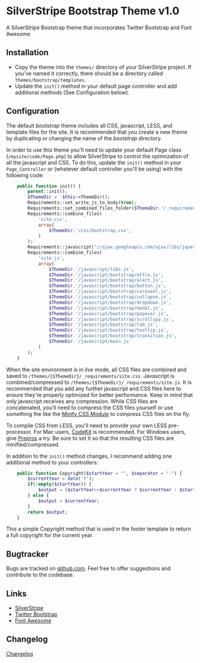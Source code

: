 # SilverStripe Bootstrap Theme v1.0

A SilverStripe Bootstrap theme that incorporates Twitter Bootstrap and Font Awesome

## Installation ##

 * Copy the theme into the `themes/` directory of your SilverStripe project.  If you've named it correctly, there should be a directory called `themes/bootstrap/templates`.
 * Update the `init()` method in your default page controller and add additional methods (See Configuration below).

## Configuration ##

The default *bootstrap* theme includes all CSS, javascript, LESS, and template files for the site. It is recommended that you create a new theme by duplicating or changing the name of the *bootstrap* directory.

In order to use this theme you'll need to update your default Page class (`/mysite/code/Page.php`) to allow SilverStripe to control the optimization of all the javascript and CSS. To do this, update the `init()` method in your `Page_Controller` or (whatever default controller you'll be using) with the following code:

```php
    public function init() {
        parent::init();
        $ThemeDir =  $this->ThemeDir();
        Requirements::set_write_js_to_body(true);
        Requirements::set_combined_files_folder($ThemeDir.'/_requirements');
        Requirements::combine_files(
            'site.css',
            array(
                $ThemeDir.'/css/bootstrap.css',
            )
        );
        Requirements::javascript("//ajax.googleapis.com/ajax/libs/jquery/1.10.2/jquery.min.js");
        Requirements::combine_files(
            'site.js',
            array(
                $ThemeDir.'/javascript/libs.js',
                $ThemeDir.'/javascript/bootstrap/affix.js',
                $ThemeDir.'/javascript/bootstrap/alert.js',
                $ThemeDir.'/javascript/bootstrap/button.js',
                $ThemeDir.'/javascript/bootstrap/carousel.js',
                $ThemeDir.'/javascript/bootstrap/collapse.js',
                $ThemeDir.'/javascript/bootstrap/dropdown.js',
                $ThemeDir.'/javascript/bootstrap/modal.js',
                $ThemeDir.'/javascript/bootstrap/popover.js',
                $ThemeDir.'/javascript/bootstrap/scrollspy.js',
                $ThemeDir.'/javascript/bootstrap/tab.js',
                $ThemeDir.'/javascript/bootstrap/tooltip.js',
                $ThemeDir.'/javascript/bootstrap/transition.js',
                $ThemeDir.'/javascript/main.js'
            )
        );
    }
```

When the site environment is in *live* mode, all CSS files are combined and saved to `/themes/{$ThemeDir}/_requirements/site.css`. Javascript is combined/compressed to `/themes/{$ThemeDir}/_requirements/site.js`. It is recommended that you add any further javascript and CSS files here to ensure they're properly optimized for better performance. Keep in mind that only javascript receives any compression. While CSS files are concatenated, you'll need to compress the CSS files yourself or use something the like the [Minify CSS Module](https://github.com/nathancox/silverstripe-minify) to compress CSS files on the fly.

To compile CSS from LESS, you'll need to provide your own LESS pre-processor. For Mac users, [CodeKit](http://incident57.com/codekit/) is recommended. For Windows users, give [Prepros](http://alphapixels.com/prepros/) a try. Be sure to set it so that the resulting CSS files are minified/compressed.

In addition to the `init()` method changes, I recommend adding one additional method to your controllers:

```php
    public function Copyright($startYear = "", $separator = "-") {
        $currentYear = date('Y');
        if(!empty($startYear)) {
            $output = ($startYear>=$currentYear ? $currentYear : $startYear.$separator.$currentYear);
        } else {
            $output = $currentYear;
        }
        return $output;
    }
```
This a simple Copyright method that is used in the footer template to return a full copyright for the current year.

## Bugtracker ##

Bugs are tracked on [github.com](https://github.com/jeffwhitfield/silverstripe-bootstrap-theme/issues). Feel free to offer suggestions and contribute to the codebase.

## Links ##

 * [SilverStripe](http://www.silverstripe.org)
 * [Twitter Bootstrap](http://getbootstrap.com/)
 * [Font Awesome](http://fortawesome.github.io/Font-Awesome/)

## Changelog ##

[Changelog](https://github.com/jeffwhitfield/silverstripe-bootstrap-theme/blob/master/changelog.md)
